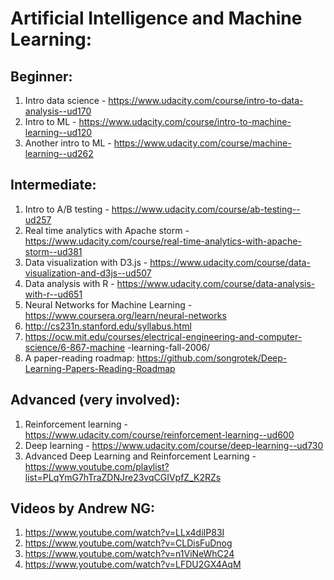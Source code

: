 # Artificial Intelligence and Machine Learning:

## Beginner:
1. Intro data science - https://www.udacity.com/course/intro-to-data-analysis--ud170
2. Intro to ML - https://www.udacity.com/course/intro-to-machine-learning--ud120
3. Another intro to ML - https://www.udacity.com/course/machine-learning--ud262

## Intermediate:
1.	Intro to A/B testing - https://www.udacity.com/course/ab-testing--ud257
2.	Real time analytics with Apache storm - https://www.udacity.com/course/real-time-analytics-with-apache-storm--ud381
3.	Data visualization with D3.js - https://www.udacity.com/course/data-visualization-and-d3js--ud507
4.	Data analysis with R - https://www.udacity.com/course/data-analysis-with-r--ud651
5.	Neural Networks for Machine Learning - https://www.coursera.org/learn/neural-networks
6.	http://cs231n.stanford.edu/syllabus.html
7.	https://ocw.mit.edu/courses/electrical-engineering-and-computer-science/6-867-machine -learning-fall-2006/
8.	A paper-reading roadmap: https://github.com/songrotek/Deep-Learning-Papers-Reading-Roadmap

## Advanced (very involved):
1.	Reinforcement learning - https://www.udacity.com/course/reinforcement-learning--ud600
2.	Deep learning - https://www.udacity.com/course/deep-learning--ud730
3.	Advanced Deep Learning and Reinforcement Learning - https://www.youtube.com/playlist?list=PLqYmG7hTraZDNJre23vqCGIVpfZ_K2RZs

## Videos by Andrew NG:
1.	https://www.youtube.com/watch?v=LLx4diIP83I
2.	https://www.youtube.com/watch?v=CLDisFuDnog
3.	https://www.youtube.com/watch?v=n1ViNeWhC24
4.	https://www.youtube.com/watch?v=LFDU2GX4AqM

